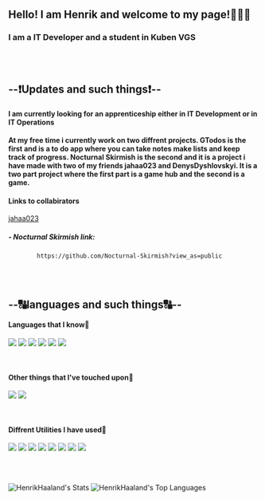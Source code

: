 ## **Hello! I am Henrik and welcome to my page!👋👋👋**

### I am a IT Developer and a student in Kuben VGS

<br>
<br>

## **--❗Updates and such things❗--**
#### I am currently looking for an apprenticeship either in IT Development or in IT Operations
#### At my free time i currently work on two diffrent projects. GTodos is the first and is a to do app where you can take notes make lists and keep track of progress. Nocturnal Skirmish is the second and it is a project i have made with two of my friends jahaa023 and DenysDyshlovskyi. It is a two part project where the first part is a game hub and the second is a game.
#### Links to collabirators
[jahaa023](@jahaa023)

##### - Nocturnal Skirmish link:
            https://github.com/Nocturnal-Skirmish?view_as=public 

<br>
<br>

## **--🔠languages and such things🔠--**
#### Languages that I know🔡
<a href="https://developer.mozilla.org/en-US/docs/Web/HTML"><img src="https://skillicons.dev/icons?i=js" /></a>
<a href="https://developer.mozilla.org/en-US/docs/Web/JavaScript"><img src="https://skillicons.dev/icons?i=html" /></a>
<a href="https://developer.mozilla.org/en-US/docs/Web/CSS"><img src="https://skillicons.dev/icons?i=css" /></a>
<a href="https://developer.mozilla.org/en-US/docs/Glossary/Python"><img src="https://skillicons.dev/icons?i=py" /></a>
<a href="https://developer.mozilla.org/en-US/docs/MDN/Writing_guidelines/Howto/Markdown_in_MDN"><img src="https://skillicons.dev/icons?i=md" /></a>
<a href="https://www.mysql.com/"><img src="https://skillicons.dev/icons?i=mysql" /></a>

<br>

#### Other things that I've touched upon🔡
<a href="https://react.dev/"><img src="https://skillicons.dev/icons?i=react" /></a>
<a href="https://developer.mozilla.org/en-US/docs/Glossary/TypeScript"><img src="https://skillicons.dev/icons?i=ts" /></a>

<br>

#### Diffrent Utilities I have used🔧
<a href="https://developer.mozilla.org/en-US/docs/Learn/Tools_and_testing/GitHub"><img src="https://skillicons.dev/icons?i=github" /></a>
<a href="https://www.figma.com/"><img src="https://skillicons.dev/icons?i=figma" /></a>
<a href="https://developer.mozilla.org/en-US/docs/Glossary/Git"><img src="https://skillicons.dev/icons?i=git" /></a>
<a href="https://www.raspberrypi.com/"><img src="https://skillicons.dev/icons?i=raspberrypi" /></a>
<a href="https://code.visualstudio.com/"><img src="https://skillicons.dev/icons?i=vscode" /></a>
<a href="https://vite.dev/"><img src="https://skillicons.dev/icons?i=vite" /></a>
<a href="https://helpx.adobe.com/xd/get-started.html"><img src="https://skillicons.dev/icons?i=xd" /></a>
<a href="https://www.npmjs.com/"><img src="https://skillicons.dev/icons?i=npm" /></a>

<br>
<br>


   
![HenrikHaaland's Stats](https://github-readme-stats.vercel.app/api?username=HenrikHaaland&theme=great-gatsby&show_icons=true&hide_border=true&count_private=true)
![HenrikHaaland's Top Languages](https://github-readme-stats.vercel.app/api/top-langs/?username=HenrikHaaland&theme=great-gatsby&show_icons=true&hide_border=true&layout=compact)


<!--
**HenrikHaaland/HenrikHaaland** is a ✨ _special_ ✨ repository because its `README.md` (this file) appears on your GitHub profile.

Here are some ideas to get you started:

- 🔭 I’m currently working on ...
- 🌱 I’m currently learning ...
- 👯 I’m looking to collaborate on ...
- 🤔 I’m looking for help with ...
- 💬 Ask me about ...
- 📫 How to reach me: ...
- 😄 Pronouns: ...
- ⚡ Fun fact: ...
-->

